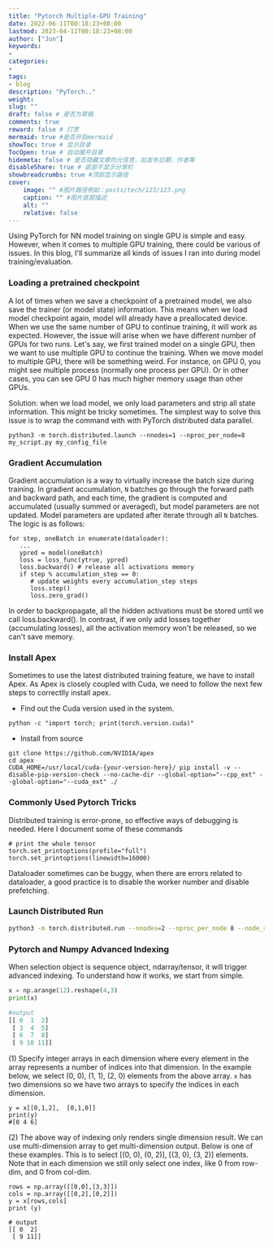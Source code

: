 ```yaml
---
title: "Pytorch Multiple-GPU Training"
date: 2022-06-11T00:18:23+08:00
lastmod: 2023-04-11T00:18:23+08:00
author: ["Jun"]
keywords: 
- 
categories: 
- 
tags: 
- blog
description: "PyTorch.."
weight:
slug: ""
draft: false # 是否为草稿
comments: true
reward: false # 打赏
mermaid: true #是否开启mermaid
showToc: true # 显示目录
TocOpen: true # 自动展开目录
hidemeta: false # 是否隐藏文章的元信息，如发布日期、作者等
disableShare: true # 底部不显示分享栏
showbreadcrumbs: true #顶部显示路径
cover:
    image: "" #图片路径例如：posts/tech/123/123.png
    caption: "" #图片底部描述
    alt: ""
    relative: false
---
```


Using PyTorch for NN model training on single GPU is simple and easy. However, when it comes to multiple GPU training, there could be various of issues. In this blog, I'll summarize all kinds of issues I ran into during model training/evaluation.

### Loading a pretrained checkpoint
A lot of times when we save a checkpoint of a pretrained model, we also save the trainer (or model state) information. This means when we load model checkpoint again, model will already have a preallocated device. When we use the same number of GPU to continue training, it will work as expected. However, the issue will arise when we have different number of GPUs for two runs. Let's say, we first trained model on a single GPU, then we want to use multiple GPU to continue the training. When we move model to multiple GPU, there will be something weird. For instance, on GPU 0, you might see multiple process (normally one process per GPU). Or in other cases, you can see GPU 0 has much higher memory usage than other GPUs. 

Solution: when we load model, we only load parameters and strip all state information. This might be tricky sometimes. The simplest way to solve this issue is to wrap the command with with PyTorch distributed data parallel. 
```
python3 -m torch.distributed.launch --nnodes=1 --nproc_per_node=8 my_script.py my_config_file 
```


### Gradient Accumulation
Gradient accumulation is a way to virtually increase the batch size during training. In gradient accumulation, `N` batches go through the forward path and backward path, and each time, the gradient is computed and accumulated (usually summed or averaged), but model parameters are not updated. Model parameters are updated after iterate through all `N` batches. The logic is as follows:
```
for step, oneBatch in enumerate(dataloader):
   ... 
   ypred = model(oneBatch)
   loss = loss_func(ytrue, ypred)
   loss.backward() # release all activations memory
   if step % accumulation_step == 0: 
      # update weights every accumulation_step steps
      loss.step() 
      loss.zero_grad()
```
In order to backpropagate, all the hidden activations must be stored until we call loss.backward(). In contrast, if we only add losses together (accumulating losses), all the activation memory won't be released, so we can't save memory. 


### Install Apex
Sometimes to use the latest distributed training feature, we have to install Apex. As Apex is closely coupled with Cuda, we need to follow the next few steps to correctlly install apex.
- Find out the Cuda version used in the system. 
```
python -c "import torch; print(torch.version.cuda)"
```

- Install from source
```
git clone https://github.com/NVIDIA/apex
cd apex
CUDA_HOME=/usr/local/cuda-{your-version-here}/ pip install -v --disable-pip-version-check --no-cache-dir --global-option="--cpp_ext" --global-option="--cuda_ext" ./
```


### Commonly Used Pytorch Tricks
Distributed training is error-prone, so effective ways of debugging is needed. Here I document some of these commands
```
# print the whole tensor
torch.set_printoptions(profile="full")
torch.set_printoptions(linewidth=16000)
```

Dataloader sometimes can be buggy, when there are errors related to dataloader, a good practice is to disable the worker number and disable prefetching.


### Launch Distributed Run
```bash
python3 -m torch.distributed.run --nnodes=2 --nproc_per_node 8 --node_rank=${NODE_RANK} --master_port=1234 --master_addr=xxx train.py args..
```


### Pytorch and Numpy Advanced Indexing
When selection object is sequence object, ndarray/tensor, it will trigger advanced indexing. To understand how it works, we start from simple.
```python
x = np.arange(12).reshape(4,3)
print(x)

#output
[[ 0  1  2]
 [ 3  4  5]
 [ 6  7  8]
 [ 9 10 11]]
```

(1) Specify integer arrays in each dimension where every element in the array represents a number of indices into that dimension. In the example below, we select (0, 0), (1, 1), (2, 0) elements from the above array. `x` has two dimensions so we have two arrays to specify the indices in each dimension.
```
y = x[[0,1,2],  [0,1,0]]
print(y) 
#[0 4 6]
```

(2) The above way of indexing only renders single dimension result. We can use multi-dimension array to get multi-dimension output. Below is one of these examples. This is to select [(0, 0), (0, 2)], [(3, 0), (3, 2)] elements. Note that in each dimension we still only select one index, like 0 from row-dim, and 0 from col-dim. 
```
rows = np.array([[0,0],[3,3]]) 
cols = np.array([[0,2],[0,2]])
y = x[rows,cols]  
print (y)

# output
[[ 0  2]
 [ 9 11]]
```
